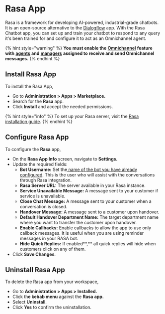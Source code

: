 # Rasa App

Rasa is a framework for developing AI-powered, industrial-grade chatbots. It is an open-source alternative to the [Dialogflow](dialogflow-app/) app. With the Rasa Chatbot app, you can set up and train your chatbot to respond to any query it's been trained for and configure it to act as an Omnichannel agent.&#x20;

{% hint style="warning" %}
**You must enable the** [**Omnichannel**](../../../../use-rocket.chat/omnichannel/) **feature with** [**agents**](../../../../use-rocket.chat/omnichannel/agents.md) **and** [**managers**](../../../../use-rocket.chat/omnichannel/managers.md) **assigned to receive and send Omnichannel messages.**
{% endhint %}

## Install Rasa App

To install the Rasa App,

* Go to **Administration > Apps > Marketplace.**
* Search for the **Rasa** app.
* Click **Install** and accept the needed permissions.

{% hint style="info" %}
To set up your Rasa server, visit the [Rasa installation guide](https://rasa.com/docs/rasa/2.x/installation/).
{% endhint %}

## Configure Rasa App

To configure the **Rasa** app,

* On the **Rasa App Info** screen, navigate to **Settings.**
* Update the required fields:
  * **Bot Username:** Set the[ name of the bot you have already configured](broken-reference). This is the user who will assist with the conversations through Rasa integration.
  * **Rasa Server URL:** The server available in your Rasa instance.
  * **Service Unavailable Message:** A message sent to your customer if service is unavailable.
  * **Close Chat Message:** A message sent to your customer when a conversation is closed.
  * **Handover Message:** A message sent to a customer upon handover.
  * **Default Handover Department Name:** The target department name where you want to transfer the customer upon handover.&#x20;
  * **Enable Callbacks:** Enable callbacks to allow the app to use only callback messages. It is useful when you are using reminder messages in your RASA bot.
  * **Hide Quick Replies:** If enabled**,** all quick replies will hide when customers click on any of them.
* Click **Save Changes**.

## Uninstall Rasa App

To delete the Rasa app from your workspace,

* Go to **Administration > Apps > Installed.**
* Click th**e kebab menu** against the **Rasa** **app.**
* Select **Uninstall**.
* Click **Yes** to confirm the uninstallation.
